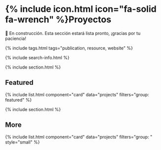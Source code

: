 # {% include icon.html icon="fa-solid fa-wrench" %}Proyectos

🚧 En construcción. Esta sección estará lista pronto, ¡gracias por tu paciencia!

{% include tags.html tags="publication, resource, website" %}

{% include search-info.html %}

{% include section.html %}

## Featured

{% include list.html component="card" data="projects" filters="group: featured" %}

{% include section.html %}

## More

{% include list.html component="card" data="projects" filters="group: " style="small" %}

